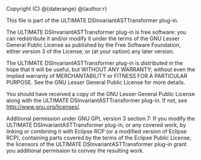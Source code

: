 Copyright (C) @{daterange} @{author:r}

This file is part of the ULTIMATE DSInvariantASTTransformer plug-in.

The ULTIMATE DSInvariantASTTransformer plug-in is free software: you can redistribute it and/or modify
it under the terms of the GNU Lesser General Public License as published
by the Free Software Foundation, either version 3 of the License, or
(at your option) any later version.

The ULTIMATE DSInvariantASTTransformer plug-in is distributed in the hope that it will be useful,
but WITHOUT ANY WARRANTY; without even the implied warranty of
MERCHANTABILITY or FITNESS FOR A PARTICULAR PURPOSE.  See the
GNU Lesser General Public License for more details.

You should have received a copy of the GNU Lesser General Public License
along with the ULTIMATE DSInvariantASTTransformer plug-in. If not, see <http://www.gnu.org/licenses/>.

Additional permission under GNU GPL version 3 section 7:
If you modify the ULTIMATE DSInvariantASTTransformer plug-in, or any covered work, by linking
or combining it with Eclipse RCP (or a modified version of Eclipse RCP), 
containing parts covered by the terms of the Eclipse Public License, the 
licensors of the ULTIMATE DSInvariantASTTransformer plug-in grant you additional permission 
to convey the resulting work.
